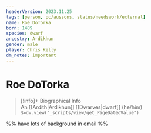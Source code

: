 ```yaml
---
headerVersion: 2023.11.25
tags: [person, pc/aussons, status/needswork/external]
name: Roe DoTorka
born: 1489
species: dwarf
ancestry: Ardikhun
gender: male
player: Chris Kelly
dm_notes: important
---
```

# Roe DoTorka
>[!info]+ Biographical Info  
> An [[Ardith|Ardikhun]] [[Dwarves|dwarf]] (he/him)  
> `$=dv.view("_scripts/view/get_PageDatedValue")`


%% have lots of background in email %%